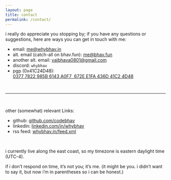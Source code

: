 ```yaml
---
layout: page
title: contact
permalink: /contact/
---
```


i really do appreciate you stopping by; if you have any questions or suggestions, here are ways you can get in touch with me:

-   email: [me@whybhav.in](mailto:hi@whybhav.in)
-   alt. email (catch-all on bhav.fun): [me@bhav.fun](mailto:me@bhav.fun)
-   another alt. email: [vaibhava0801@gmail.com](mailto:vaibhava0801@gmail.com)
-   discord: `whybhav`
-   pgp (0x41C24D48): [0377 7822 985B 6143 A0F7  672E E1FA 436D 41C2 4D48](/files/publickey.asc)

<br>

---

<br>

other (somewhat) relevant Links:

-   github: <a href="https://github.com/codebhav" target="_blank">github.com/codebhav</a>
-   linkedin: <a href="https://linkedin.com/in/whybhav" target="_blank">linkedin.com/in/whybhav</a>
    <!-- -   twitter: <a href="https://twitter.com/reallywhybhav" target="_blank">twitter.com/reallywhybhav</a> -->
    <!-- -   instagram: <a href="https://www.instagram.com/reallywhybhav/" target="_blank">instagram.com/reallywhybhav/</a> -->
    <!-- -   mastodon: <a href="https://mastodon.social/@whybhav" target="_blank">@whybhav@mastodon.social</a> -->
-   rss feed: <a href="https://whybhav.in/feed.xml" target="_blank">whybhav.in/feed.xml</a>

<br>

i currently live along the east coast, so my timezone is eastern daylight time (UTC-4).

if i don’t respond on time, it’s not you; it’s me. (it might be you. i didn’t want to say it, but now i’m in parentheses so i can be honest.)
